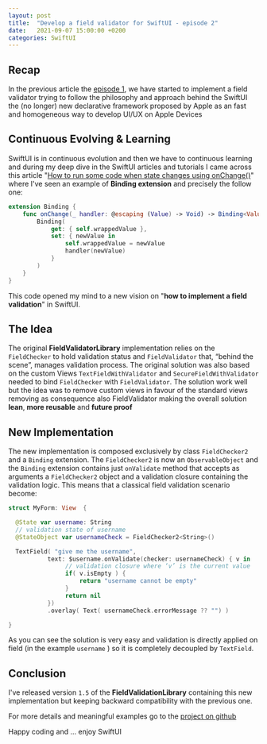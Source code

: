 ```yaml
---
layout: post
title:  "Develop a field validator for SwiftUI - episode 2"
date:   2021-09-07 15:00:00 +0200
categories: SwiftUI
---
```


## Recap

In the previous article the [episode 1](https://bsorrentino.github.io/bsorrentino/swifui/update/2019/10/14/Develop-a-field-validator-for-SwiftUI.html), we have started to implement a field validator trying to follow the philosophy and approach behind the SwiftUI the (no longer) new declarative framework proposed by Apple as an fast and homogeneous way to develop UI/UX on Apple Devices

## Continuous Evolving & Learning

SwiftUI is in continuous evolution and then we have to continuous learning and during my deep dive in the SwiftUI articles and tutorials I came across this article "[How to run some code when state changes using onChange()](https://www.hackingwithswift.com/quick-start/swiftui/how-to-run-some-code-when-state-changes-using-onchange)" where I've seen an example of **Binding extension** and precisely the follow one:

```swift
extension Binding {
    func onChange(_ handler: @escaping (Value) -> Void) -> Binding<Value> {
        Binding(
            get: { self.wrappedValue },
            set: { newValue in
                self.wrappedValue = newValue
                handler(newValue)
            }
        )
    }
}
```

This code opened my mind to a new vision on "**how to implement a field validation**" in SwiftUI.

## The Idea

The original **FieldValidatorLibrary** implementation relies on the `FieldChecker` to hold validation status and `FieldValidator` that, “behind the scene”, manages validation process. The original solution was also based on the  custom Views `TextFieldWithValidator` and `SecureFieldWithValidator` needed to bind `FieldChecker` with `FieldValidator`.
The solution work well but the idea was to remove custom views in favour of the standard views removing as consequence also FieldValidator making the overall solution **lean**, **more reusable** and **future proof**

## New Implementation

The new implementation is composed exclusively by class `FieldChecker2` and a `Binding` extension.
The `FieldChecker2` is now an `ObservableObject` and the `Binding` extension contains just `onValidate` method that accepts as arguments a `FieldChecker2` object and a validation closure containing the validation logic.
This means that a classical field validation scenario become:

```swift
struct MyForm: View  {

  @State var username: String
  // validation state of username
  @StateObject var usernameCheck = FieldChecker2<String>()

  TextField( "give me the username",
           text: $username.onValidate(checker: usernameCheck) { v in
                // validation closure where ‘v’ is the current value
                if( v.isEmpty ) {
                    return "username cannot be empty"
                }
                return nil
           })
           .overlay( Text( usernameCheck.errorMessage ?? "") )

}
```

As you can see the solution is very easy and validation is directly applied on field (in the example `username` ) so it is completely decoupled by `TextField`.

## Conclusion

I've released version `1.5` of the **FieldValidationLibrary** containing this new implementation but keeping backward compatibility with the previous one.

For more details and meaningful examples go to the [project on github](https://github.com/bsorrentino/swiftui-fieldvalidator)

Happy coding and … enjoy SwiftUI
